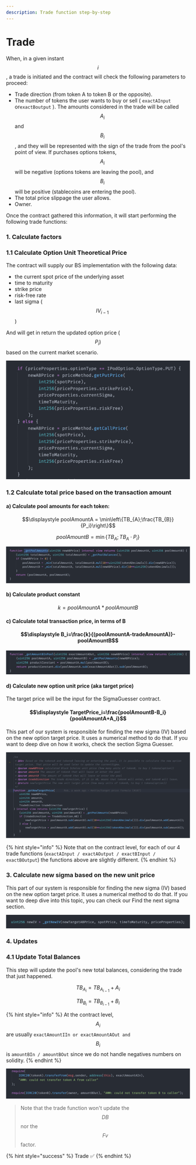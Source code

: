 ```yaml
---
description: Trade function step-by-step
---
```


# Trade



When, in a given instant $$i$$, a trade is initiated and the contract will check the following parameters to proceed:

* Trade direction \(from token A to token B or the opposite\).
* The number of tokens the user wants to buy or sell \( `exactAInput` or`exactBoutput` \). The amounts considered in the trade will be called $$A_i$$ and $$B_i$$ , and they will be represented with the sign of the trade from the pool's point of view. If purchases options tokens, $$A_i$$ will be negative \(options tokens are leaving the pool\), and $$B_i$$will be positive \(stablecoins are entering the pool\).
* The total price slippage the user allows.
* Owner.

Once the contract gathered this information, it will start performing the following trade functions:

### 1. Calculate factors

### 1.1 Calculate Option Unit Theoretical Price

The contract will supply our BS implementation with the following data:

* the current spot price of the underlying asset
* time to maturity
* strike price
* risk-free rate
* last sigma \($$IV_{i-1}$$\)

And will get in return the updated option price \($$P_i)$$ based on the current market scenario.

![inside \_calculateNewABPrice function on optionAMMPool](../../../.gitbook/assets/screen-shot-2021-01-13-at-02.56.39.png)

### 1.2 Calculate total price based on the transaction amount

#### a\) Calculate pool amounts for each token:

$$\displaystyle poolAmountA = \min\left\{TB_{A};\frac{TB_{B}}{P_i}\right\}$$ 

$$\displaystyle poolAmountB = \min\left\{TB_{A};{TB_{A}}\cdot {P_i}\right\}$$ 

![\_getPoolAmounts at OptionAMMPool.sol](../../../.gitbook/assets/screen-shot-2021-01-13-at-03.00.16.png)

#### b\) Calculate product constant

$$k=poolAmountA*poolAmountB$$ 

#### c\) Calculate total transaction price, in terms of B

#### $$\displaystyle B_i=\frac{k}{(poolAmountA-tradeAmountA)}-poolAmountB$$ 

![](../../../.gitbook/assets/screen-shot-2021-01-13-at-03.06.11.png)

#### d\) Calculate new option unit price \(aka target price\)

The target price will be the input for the SigmaGuesser contract.

#### $$\displaystyle TargetPrice_i=\frac{poolAmountB-B_i}{poolAmountA+A_i}$$

This part of our system is responsible for finding the new sigma \(IV\) based on the new option target price. It uses a numerical method to do that. If you want to deep dive on how it works, check the section Sigma Guesser.

![](../../../.gitbook/assets/screen-shot-2021-04-01-at-22.58.39.png)

{% hint style="info" %}
Note that on the contract level, for each of our 4 trade functions \(`exactAInput / exactAOutput / exactBInput / exactBOutput`\) the functions above are slightly different.
{% endhint %}

### 3. Calculate new sigma based on the new unit price

This part of our system is responsible for finding the new sigma \(IV\) based on the new option target price. It uses a numerical method to do that. If you want to deep dive into this topic, you can check our Find the next sigma section.

![newIV variable on any of the trade functions at OptionAMMPool](../../../.gitbook/assets/screen-shot-2021-01-13-at-03.09.59.png)

### 4. Updates

### 4.1 Update Total Balances

This step will update the pool's new total balances, considering the trade that just happened. 

$$TB_{A_{i}}=TB_{A_{i-1}} +A_i$$ 

$$TB_{B_{i}}=TB_{B_{i-1}} +B_i$$ 

{% hint style="info" %}
At the contract level,  $$A_{i}$$ are usually `exactAmountIIn or exactAmountAOut and` $$B_{i}$$ is `amountBIn / amountBOut` since we do not handle negatives numbers on solidity.
{% endhint %}

![](../../../.gitbook/assets/screen-shot-2021-01-13-at-02.46.54.png)

> Note that the trade function won't update the $$DB$$ nor the $$Fv$$ factor.

{% hint style="success" %}
Trade ✅
{% endhint %}

